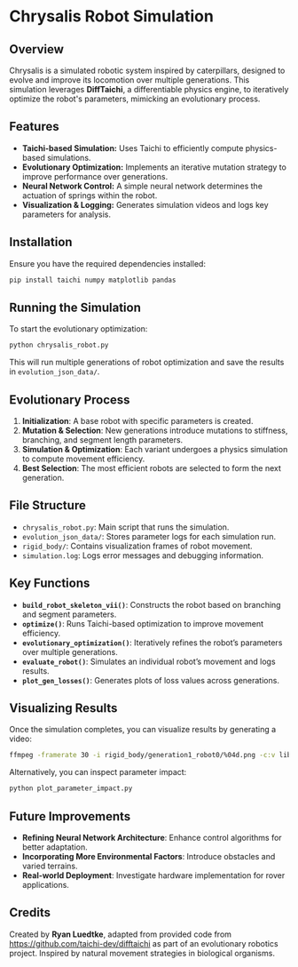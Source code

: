 # Chrysalis Robot Simulation

## Overview
Chrysalis is a simulated robotic system inspired by caterpillars, designed to evolve and improve its locomotion over multiple generations. This simulation leverages **DiffTaichi**, a differentiable physics engine, to iteratively optimize the robot's parameters, mimicking an evolutionary process.

## Features
- **Taichi-based Simulation:** Uses Taichi to efficiently compute physics-based simulations.
- **Evolutionary Optimization:** Implements an iterative mutation strategy to improve performance over generations.
- **Neural Network Control:** A simple neural network determines the actuation of springs within the robot.
- **Visualization & Logging:** Generates simulation videos and logs key parameters for analysis.

## Installation
Ensure you have the required dependencies installed:
```sh
pip install taichi numpy matplotlib pandas
```

## Running the Simulation
To start the evolutionary optimization:
```sh
python chrysalis_robot.py
```
This will run multiple generations of robot optimization and save the results in `evolution_json_data/`.

## Evolutionary Process
1. **Initialization**: A base robot with specific parameters is created.
2. **Mutation & Selection**: New generations introduce mutations to stiffness, branching, and segment length parameters.
3. **Simulation & Optimization**: Each variant undergoes a physics simulation to compute movement efficiency.
4. **Best Selection**: The most efficient robots are selected to form the next generation.

## File Structure
- `chrysalis_robot.py`: Main script that runs the simulation.
- `evolution_json_data/`: Stores parameter logs for each simulation run.
- `rigid_body/`: Contains visualization frames of robot movement.
- `simulation.log`: Logs error messages and debugging information.

## Key Functions
- **`build_robot_skeleton_vii()`**: Constructs the robot based on branching and segment parameters.
- **`optimize()`**: Runs Taichi-based optimization to improve movement efficiency.
- **`evolutionary_optimization()`**: Iteratively refines the robot’s parameters over multiple generations.
- **`evaluate_robot()`**: Simulates an individual robot’s movement and logs results.
- **`plot_gen_losses()`**: Generates plots of loss values across generations.

## Visualizing Results
Once the simulation completes, you can visualize results by generating a video:
```sh
ffmpeg -framerate 30 -i rigid_body/generation1_robot0/%04d.png -c:v libx264 -preset slow -crf 18 -pix_fmt yuv420p output.mp4
```
Alternatively, you can inspect parameter impact:
```sh
python plot_parameter_impact.py
```

## Future Improvements
- **Refining Neural Network Architecture**: Enhance control algorithms for better adaptation.
- **Incorporating More Environmental Factors**: Introduce obstacles and varied terrains.
- **Real-world Deployment**: Investigate hardware implementation for rover applications.

## Credits
Created by **Ryan Luedtke**, adapted from provided code from https://github.com/taichi-dev/difftaichi as part of an evolutionary robotics project. Inspired by natural movement strategies in biological organisms.

